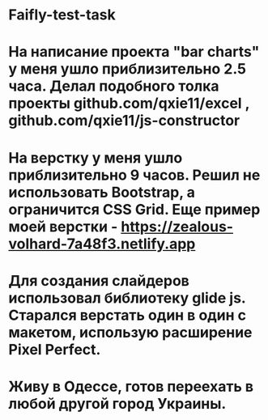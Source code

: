 # Faifly-test-task
# На написание проекта "bar charts" у меня ушло приблизительно 2.5 часа. Делал подобного толка проекты github.com/qxie11/excel , github.com/qxie11/js-constructor

# На верстку у меня ушло приблизительно 9 часов. Решил не использовать Bootstrap, а ограничится CSS Grid. Еще пример моей верстки - https://zealous-volhard-7a48f3.netlify.app
# Для создания слайдеров использовал библиотеку glide js. Старался верстать один в один с макетом, использую расширение Pixel Perfect. 

# Живу в Одессе, готов переехать в любой другой город Украины. 
